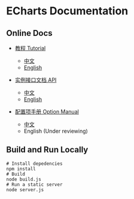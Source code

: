 # ECharts Documentation

## Online Docs

+ [教程 Tutorial](http://echarts.baidu.com/tutorial.html)
    + [中文](http://echarts.baidu.com/tutorial.html)
    + [English](http://ecomfe.github.io/echarts-doc/public/tutorial-en.html)

+ [实例接口文档 API](http://echarts.baidu.com/api.html)
    + [中文](http://echarts.baidu.com/api.html)
    + [English](http://ecomfe.github.io/echarts-doc/public/api-en.html)

+ [配置项手册 Option Manual](http://echarts.baidu.com/option.html)
    + [中文](http://echarts.baidu.com/option.html)
    + English (Under reviewing)


## Build and Run Locally

```shell
# Install depedencies
npm install
# Build
node build.js
# Run a static server
node server.js
```
